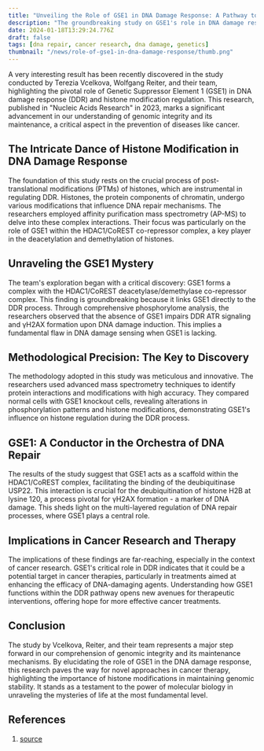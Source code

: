 ```yaml
---
title: "Unveiling the Role of GSE1 in DNA Damage Response: A Pathway to Understanding Genome Integrity"
description: "The groundbreaking study on GSE1's role in DNA damage response, shedding light on the intricate mechanisms of genomic integrity and their implications in medical research, particularly in cancer therapy."
date: 2024-01-18T13:29:24.776Z
draft: false
tags: [dna repair, cancer research, dna damage, genetics]
thumbnail: "/news/role-of-gse1-in-dna-damage-response/thumb.png"
---
```


A very interesting result has been recently discovered in the study conducted by Terezia Vcelkova, Wolfgang Reiter, and their team, highlighting the pivotal role of Genetic Suppressor Element 1 (GSE1) in DNA damage response (DDR) and histone modification regulation. This research, published in "Nucleic Acids Research" in 2023, marks a significant advancement in our understanding of genomic integrity and its maintenance, a critical aspect in the prevention of diseases like cancer.


## The Intricate Dance of Histone Modification in DNA Damage Response
The foundation of this study rests on the crucial process of post-translational modifications (PTMs) of histones, which are instrumental in regulating DDR. Histones, the protein components of chromatin, undergo various modifications that influence DNA repair mechanisms. The researchers employed affinity purification mass spectrometry (AP-MS) to delve into these complex interactions. Their focus was particularly on the role of GSE1 within the HDAC1/CoREST co-repressor complex, a key player in the deacetylation and demethylation of histones.

## Unraveling the GSE1 Mystery
The team's exploration began with a critical discovery: GSE1 forms a complex with the HDAC1/CoREST deacetylase/demethylase co-repressor complex. This finding is groundbreaking because it links GSE1 directly to the DDR process. Through comprehensive phosphorylome analysis, the researchers observed that the absence of GSE1 impairs DDR ATR signaling and γH2AX formation upon DNA damage induction. This implies a fundamental flaw in DNA damage sensing when GSE1 is lacking.

## Methodological Precision: The Key to Discovery
The methodology adopted in this study was meticulous and innovative. The researchers used advanced mass spectrometry techniques to identify protein interactions and modifications with high accuracy. They compared normal cells with GSE1 knockout cells, revealing alterations in phosphorylation patterns and histone modifications, demonstrating GSE1's influence on histone regulation during the DDR process.

## GSE1: A Conductor in the Orchestra of DNA Repair
The results of the study suggest that GSE1 acts as a scaffold within the HDAC1/CoREST complex, facilitating the binding of the deubiquitinase USP22. This interaction is crucial for the deubiquitination of histone H2B at lysine 120, a process pivotal for γH2AX formation - a marker of DNA damage. This sheds light on the multi-layered regulation of DNA repair processes, where GSE1 plays a central role.

##  Implications in Cancer Research and Therapy
The implications of these findings are far-reaching, especially in the context of cancer research. GSE1's critical role in DDR indicates that it could be a potential target in cancer therapies, particularly in treatments aimed at enhancing the efficacy of DNA-damaging agents. Understanding how GSE1 functions within the DDR pathway opens new avenues for therapeutic interventions, offering hope for more effective cancer treatments.

## Conclusion
The study by Vcelkova, Reiter, and their team represents a major step forward in our comprehension of genomic integrity and its maintenance mechanisms. By elucidating the role of GSE1 in the DNA damage response, this research paves the way for novel approaches in cancer therapy, highlighting the importance of histone modifications in maintaining genomic stability. It stands as a testament to the power of molecular biology in unraveling the mysteries of life at the most fundamental level.

## References

1. [source](https://academic.oup.com/nar/article/51/21/11748/7329474)
